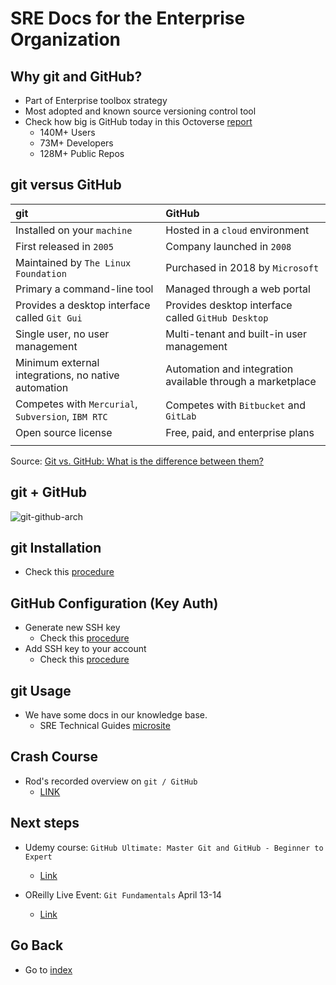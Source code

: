 # SRE Docs for the Enterprise Organization

## Why git and GitHub?

* Part of Enterprise toolbox strategy
* Most adopted and known source versioning control tool
* Check how big is GitHub today in this Octoverse <a href="https://octoverse.github.com/" target="_blank">report</a>
  * 140M+ Users
  * 73M+ Developers
  * 128M+ Public Repos

## git versus GitHub

| **git** | **GitHub** |
|:-----------------------|:-----------------------|
| Installed on your `machine` | Hosted in a `cloud` environment |
| First released in `2005` | Company launched in `2008` |
| Maintained by `The Linux Foundation` | Purchased in 2018 by `Microsoft` |
| Primary a command-line tool | Managed through a web portal |
| Provides a desktop interface called `Git Gui` | Provides desktop interface called `GitHub Desktop` |
| Single user, no user management | Multi-tenant and built-in user management |
| Minimum external integrations, no native automation | Automation and integration available through a marketplace |
| Competes with `Mercurial`, `Subversion`, `IBM RTC` | Competes with `Bitbucket` and `GitLab` |
| Open source license | Free, paid, and enterprise plans |
|  |  |

Source: [Git vs. GitHub: What is the difference between them?](https://www.theserverside.com/video/Git-vs-GitHub-What-is-the-difference-between-them)

## git + GitHub

![git-github-arch](../images/Enterprise-sre-enablement-git.png)

## git Installation

* Check this [procedure](https://www.atlassian.com/git/tutorials/install-git)

## GitHub Configuration (Key Auth)

* Generate new SSH key
  * Check this [procedure](https://docs.github.com/en/authentication/connecting-to-github-with-ssh/generating-a-new-ssh-key-and-adding-it-to-the-ssh-agent)
* Add SSH key to your account
  * Check this [procedure](https://docs.github.com/en/authentication/connecting-to-github-with-ssh/adding-a-new-ssh-key-to-your-github-account)

## git Usage

* We have some docs in our knowledge base.
  * SRE Technical Guides [microsite](https://pages.github.enterprise.net/enterprise-SRE/doc-tech-blog/git/local-git/)

## Crash Course

* Rod's recorded overview on `git / GitHub`
  * [LINK](TBD)

## Next steps

* Udemy course: `GitHub Ultimate: Master Git and GitHub - Beginner to Expert`
  * [Link](https://enterprise.udemy.com/course/github-ultimate/)

* OReilly Live Event: `Git Fundamentals` April 13-14
  * [Link](https://www.oreilly.com/live-events/git-fundamentals/0636920092223/0636920071673/)

## Go Back

* Go to [index](../index.md)
